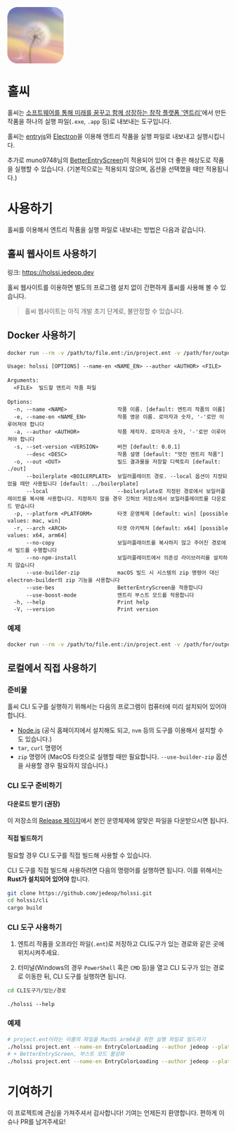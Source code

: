 ![](/images/logo.png)
# 홀씨

홀씨는 [소프트웨어를 통해 미래를 꿈꾸고 함께 성장하는 창작 플랫폼 '엔트리'](https://playentry.org)에서 만든 작품을 하나의 실행 파일(`.exe`, `.app` 등)로 내보내는 도구입니다.

홀씨는 [entryjs](https://github.com/entrylabs/entryjs)와 [Electron](https://www.electronjs.org/)을 이용해 엔트리 작품을 실행 파일로 내보내고 실행시킵니다.

추가로 muno9748님의 [BetterEntryScreen](https://github.com/muno9748/BetterEntryScreen)이 적용되어 있어 더 좋은 해상도로 작품을 실행할 수 있습니다.
(기본적으로는 적용되지 않으며, 옵션을 선택했을 때만 적용됩니다.)

# 사용하기

홀씨를 이용해서 엔트리 작품을 실행 파일로 내보내는 방법은 다음과 같습니다.

## 홀씨 웹사이트 사용하기
링크: https://holssi.jedeop.dev

홀씨 웹사이트를 이용하면 별도의 프로그램 설치 없이 간편하게 홀씨를 사용해 볼 수 있습니다.

> 홀씨 웹사이트는 아직 개발 초기 단계로, 불안정할 수 있습니다.

## Docker 사용하기

```sh
docker run --rm -v /path/to/file.ent:/in/project.ent -v /path/for/output:/out ghcr.io/jedeop/holssi:latest [OPTIONS]
```
```
Usage: holssi [OPTIONS] --name-en <NAME_EN> --author <AUTHOR> <FILE>

Arguments:
  <FILE>  빌드할 엔트리 작품 파일

Options:
  -n, --name <NAME>                작품 이름. [default: 엔트리 작품의 이름]
  -e, --name-en <NAME_EN>          작품 영문 이름. 로마자과 숫자, '-'로만 이루어져야 합니다
  -a, --author <AUTHOR>            작품 제작자. 로마자과 숫자, '-'로만 이루어져야 합니다
  -s, --set-version <VERSION>      버전 [default: 0.0.1]
      --desc <DESC>                작품 설명 [default: "멋진 엔트리 작품"]
  -o, --out <OUT>                  빌드 결과물을 저장할 디렉토리 [default: ./out]
      --boilerplate <BOILERPLATE>  보일러플레이트 경로. --local 옵션이 지정되었을 때만 사용됩니다 [default: ../boilerplate]
      --local                      --boilerplate로 지정된 경로에서 보일러플레이트를 복사해 사용합니다. 지정하지 않을 경우 깃허브 저장소에서 보일러플레이트를 다운로드 받습니다
  -p, --platform <PLATFORM>        타겟 운영체제 [default: win] [possible values: mac, win]
  -r, --arch <ARCH>                타겟 아키텍쳐 [default: x64] [possible values: x64, arm64]
      --no-copy                    보일러플레이트를 복사하지 않고 주어진 경로에서 빌드를 수행합니다
      --no-npm-install             보일러플레이트에서 의존성 라이브러리를 설치하지 않습니다
      --use-builder-zip            macOS 빌드 시 시스템의 zip 명령어 대신 electron-builder의 zip 기능을 사용합니다
      --use-bes                    BetterEntryScreen을 적용합니다
      --use-boost-mode             엔트리 부스트 모드를 적용합니다
  -h, --help                       Print help
  -V, --version                    Print version
```

### 예제

```sh
docker run --rm -v /path/to/file.ent:/in/project.ent -v /path/for/output:/out ghcr.io/jedeop/holssi:latest --name-en EntryColorLoading --author jedeop
```

## 로컬에서 직접 사용하기

### 준비물
홀씨 CLI 도구를 실행하기 위해서는 다음의 프로그램이 컴퓨터에 미리 설치되어 있어야합니다.
- [Node.js](https://nodejs.org/en/) (공식 홈페이지에서 설치해도 되고, `nvm` 등의 도구를 이용해서 설치할 수도 있습니다.)
- `tar`, `curl` 명령어
- `zip` 명령어 (MacOS 타겟으로 실행할 때만 필요합니다. `--use-builder-zip` 옵션을 사용할 경우 필요하지 않습니다.)

### CLI 도구 준비하기

#### 다운로드 받기 (권장)

이 저장소의 [Release 페이지](https://github.com/jedeop/holssi/releases)에서 본인 운영체제에 알맞은 파일을 다운받으시면 됩니다.

#### 직접 빌드하기

필요할 경우 CLI 도구를 직접 빌드해 사용할 수 있습니다.

CLI 도구를 직접 빌드해 사용하려면 다음의 명령어를 실행하면 됩니다. 이를 위해서는 **Rust가 설치되어 있어야** 합니다.

```sh
git clone https://github.com/jedeop/holssi.git
cd holssi/cli
cargo build
```

### CLI 도구 사용하기

1. 엔트리 작품을 오프라인 파일(`.ent`)로 저장하고 CLI도구가 있는 경로와 같은 곳에 위치시켜주세요.

2. 터미널(Windows의 경우 `PowerShell` 혹은 `CMD` 등)을 열고 CLI 도구가 있는 경로로 이동한 뒤, CLI 도구를 실행하면 됩니다.

```sh
cd CLI도구가/있는/경로
```
```
./holssi --help
```
### 예제
```sh
# project.ent이라는 이름의 파일을 MacOS arm64을 위한 실행 파일로 빌드하기
./holssi project.ent --name-en EntryColorLoading --author jedeop --platform mac --arch arm64
# + BetterEntryScreen, 부스트 모드 활성화
./holssi project.ent --name-en EntryColorLoading --author jedeop --platform mac --arch arm64 --use-bes --use-boost-mode
```

# 기여하기

이 프로젝트에 관심을 가져주셔서 감사합니다! 기여는 언제든지 환영합니다. 편하게 이슈나 PR를 남겨주세요!

